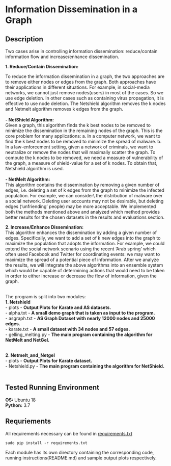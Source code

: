 # Information Dissemination in a Graph

## Description
Two cases arise in controlling information dissemination: reduce/contain information flow and increase/enhance dissemination.<br />

**1. Reduce/Contain Dissemination:**

To reduce the information dissemination in a graph, the two approaches are to remove either nodes or edges from the graph. Both approaches have their applications in different situations.
For example, in social-media networks, we cannot just remove nodes(users) in most of the cases. So we use edge deletion. In other cases such as containing virus propagation, it is effective to use
node deletion. The Netshield algorithm removes the k nodes and Netmelt algorithm removes k edges from the graph.<br /><br />
        **- NetShield Algorithm:**<br />
            Given a graph, this algorithm finds the k best nodes to be removed to minimize the dissemination in the remaining nodes of the graph.
            This is the core problem for many applications:
                a. In a computer network, we want to find the k best nodes to be removed to minimize the spread of malware.
                b. In a law-enforcement setting, given a network of criminals, we want to neutralize or remove the nodes that will maximally scatter the graph.
            To compute the k nodes to be removed, we need a measure of vulnerability of the graph, a measure of shield-value for a set of k nodes. To obtain that, Netshield algorithm is used.<br /><br />
        **- NetMelt Algorithm:**<br />
            This algorithm contains the dissemination by removing a given number of edges, i.e. deleting a set of k edges from the graph to minimize the infected population. For example, we can consider\ the distribution of malware over a social network. Deleting user accounts may not be desirable, but deleting edges (‘unfriending’ people) may be more acceptable. We implemented both the methods mentioned above and analyzed which method provides better results for the chosen datasets in the results and evaluations section.<br />


**2. Increase/Enhance Dissemination:**<br />
This algorithm enhances the dissemination by adding a given number of edges. Specifically, we want to add a set of k new edges into the graph to maximize the population that adopts the information. For example, we could extend the social network scenario using the recent ‘Arab spring’ which often used Facebook and Twitter for coordinating events: we may want to maximize the spread of a potential piece of information.
After we analyze the results, we will integrate the above algorithms into an ensemble system which would be capable of determining actions that would need to be taken in order to either increase or decrease the flow of information, given the graph.<br /><br />


The program is split into two modules:<br />
**1. Netshield**<br />
    - plots - 
    **Output Plots for Karate and AS datasets.** <br />
    - alpha.txt - 
    **A small demo graph that is taken as input to the program.** <br />
    - asgraph.txt - 
    **AS Graph Dataset with nearly 12000 nodes and 25000 edges.**<br />
    - karate.txt - 
    **A small dataset with 34 nodes and 57 edges.**<br />
    - gelling_melting.py - 
    **The main program containing the algorithm for NetMelt and NetGel.**<br /><br />
    
    
**2. Netmelt_and_Netgel**<br />
    - plots - 
    **Output Plots for Karate dataset.** <br />
    - Netshield.py - 
    **The main program containing the algorithm for NetShield.**<br /><br />

## Tested Running Environment
**OS:** Ubuntu 18<br />
**Python:** 3.7

## Requriements
All requirements necessary can be found in [requirements.txt](requirements.txt)

```
sudo pip install -r requirements.txt
```

Each module has its own directory containing the corresponding code, running instructions(README.md) and sample output plots respectively.

